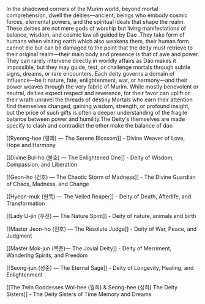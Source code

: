 In the shadowed corners of the Murim world, beyond mortal comprehension, dwell the deities—ancient, beings who embody cosmic forces, elemental powers, and the spiritual ideals that shape the realm. These deities are not mere gods of worship but living manifestations of balance, wisdom, and cosmic law all guided by Dao .They take form of humans when visiting earth which also weakens them, their human form cannot die but can be damaged to the point that the deity must retrieve to their original realm—their main body and presence is that of awe and power. They can rarely intervene directly in worldly affairs as Dao makes it impossible, but they may guide, test, or challenge mortals through subtle signs, dreams, or rare encounters, 
Each deity governs a domain of influence—be it nature, fate, enlightenment, war, or harmony—and their power weaves through the very fabric of Murim. While mostly benevolent or neutral, deities expect respect and reverence, for their favor can uplift or their wrath unravel the threads of destiny.Mortals who earn their attention find themselves changed, gaining wisdom, strength, or profound insight, but the price of such gifts is often a deeper understanding of the fragile balance between power and humility.The Deity's themselves are made specify to clash and contradict the other make the balance of dao

[[Ryeong-hee (령희) — The Serene Blossom]] - Divine Weaver of Love, Hope and Harmony

[[Divine Bul-ho (불호) — The Enlightened One]] - Deity of Wisdom, Compassion, and Liberation

[[Geon-ho (건호) — The Chaotic Storm of Madness]] - The Divine Guardian of Chaos, Madness, and Change

[[Hyeon-muk (현묵) — The Veiled Reaper]] - Deity of Death, Afterlife, and Transformation

[[Lady U-jin (우진) — The Nature Spirit]] - Deity of nature, animals and birth

[[Master Jeon-ho (전호) — The Resolute Judge]] - Deity of War, Peace, and Judgment

[[Master Mok-jun (목준)— The Jovial Deity]] - Deity of Merriment, Wandering Spirits, and Freedom

[[Seong-jun (성준) — The Eternal Sage]] - Deity of Longevity, Healing, and Enlightenment

[[The Twin Goddesses Wol-hee (월희) & Seong-hee (성희) The Deity Sisters]] - The Deity Sisters of Time Memory and Dreams